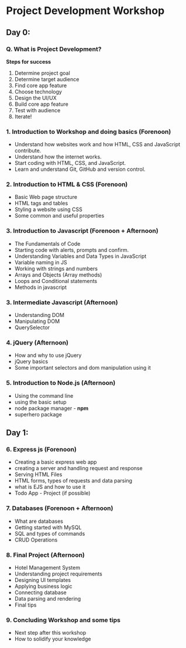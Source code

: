 # Project Development Workshop

## Day 0:
### Q. What is Project Development?
**Steps for success**
1. Determine project goal
2. Determine target audience
3. Find core app feature
4. Choose technology
5. Design the UI/UX
6. Build core app feature
7. Test with audience
8. Iterate!

### 1. Introduction to Workshop and doing basics (Forenoon)
- Understand how websites work and how HTML, CSS and JavaScript contribute.
- Understand how the internet works.
- Start coding with HTML, CSS, and JavaScript.
- Learn and understand Git, GitHub and version control.

### 2. Introduction to HTML & CSS (Forenoon)
- Basic Web page structure
- HTML tags and tables
- Styling a website using CSS
- Some common and useful properties 

### 3. Introduction to Javascript (Forenoon + Afternoon)
- The Fundamentals of Code
- Starting code with alerts, prompts and confirm.
- Understanding Variables and Data Types in JavaScript
- Variable naming in JS
- Working with strings and numbers
- Arrays and Objects (Array methods)
- Loops and Conditional statements
- Methods in javascript

### 3. Intermediate Javascript (Afternoon)
- Understanding DOM
- Manipulating DOM 
- QuerySelector 

### 4. jQuery (Afternoon)
- How and why to use jQuery
- jQuery basics
- Some important selectors and dom manipulation using it

### 5. Introduction to Node.js (Afternoon)
- Using the command line
- using the basic setup
- node package manager - **npm**
- superhero package


## Day 1:
### 6. Express js (Forenoon)
- Creating a basic express web app
- creating a server and handling request and response
- Serving HTML Files
- HTML forms, types of requests and data parsing
- what is EJS and how to use it
- Todo App - Project (if possible)

### 7. Databases (Forenoon + Afternoon)
- What are databases
- Getting started with MySQL
- SQL and types of commands
- CRUD Operations

### 8. Final Project (Afternoon)
- Hotel Management System
- Understanding project requirements
- Designing UI templates
- Applying business logic
- Connecting database
- Data parsing and rendering
- Final tips

### 9. Concluding Workshop and some tips
- Next step after this workshop
- How to solidify your knowledge
